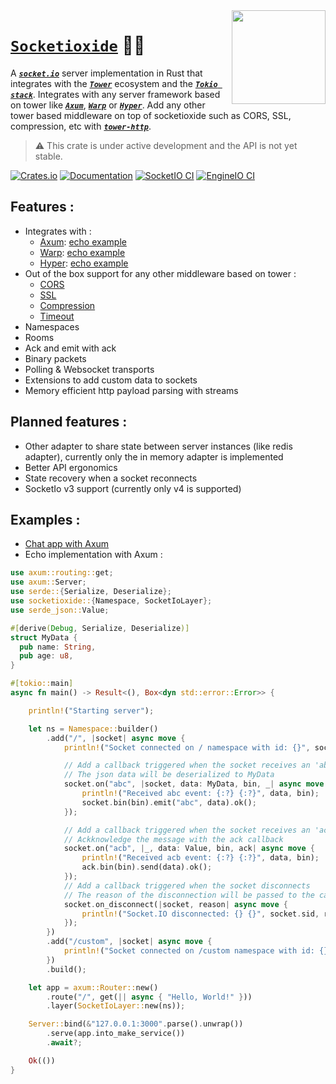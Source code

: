 <img src="https://socket.io/images/logo-dark.svg" align="right" width=150 />

# [`Socketioxide`](https://github.com/totodore/socketioxide) 🚀🦀

A [***`socket.io`***](https://socket.io) server implementation in Rust that integrates with the [***`Tower`***](https://tokio.rs/#tk-lib-tower) ecosystem and the [***`Tokio stack`***](https://tokio.rs). Integrates with any server framework based on tower like [***`Axum`***](https://docs.rs/axum/latest/axum/), [***`Warp`***](https://docs.rs/warp/latest/warp/) or [***`Hyper`***](https://docs.rs/hyper/latest/hyper/). Add any other tower based middleware on top of socketioxide such as CORS, SSL, compression, etc with [***`tower-http`***](https://docs.rs/tower-http/latest/tower_http/).

> ⚠️ This crate is under active development and the API is not yet stable.


[![Crates.io](https://img.shields.io/crates/v/socketioxide.svg)](https://crates.io/crates/socketioxide)
[![Documentation](https://docs.rs/socketioxide/badge.svg)](https://docs.rs/socketioxide)
[![SocketIO CI](https://github.com/Totodore/socketioxide/actions/workflows/socketio-ci.yml/badge.svg)](https://github.com/Totodore/socketioxide/actions/workflows/socketio-ci.yml)
[![EngineIO CI](https://github.com/Totodore/socketioxide/actions/workflows/engineio-ci.yml/badge.svg)](https://github.com/Totodore/socketioxide/actions/workflows/engineio-ci.yml)


## Features :
* Integrates with :
  * [Axum](https://docs.rs/axum/latest/axum/): [echo example](./examples/src/socketio-echo/axum_echo.rs)
  * [Warp](https://docs.rs/warp/latest/warp/): [echo example](./examples/src/socketio-echo/warp_echo.rs)
  * [Hyper](https://docs.rs/hyper/latest/hyper/): [echo example](./examples/src/socketio-echo/hyper_echo.rs)
* Out of the box support for any other middleware based on tower :
  * [CORS](https://docs.rs/tower-http/latest/tower_http/struct.CorsLayer.html)
  * [SSL](https://docs.rs/tower-http/latest/tower_http/struct.SslLayer.html)
  * [Compression](https://docs.rs/tower-http/latest/tower_http/struct.CompressionLayer.html)
  * [Timeout](https://docs.rs/tower-http/latest/tower_http/struct.TimeoutLayer.html)
* Namespaces
* Rooms
* Ack and emit with ack
* Binary packets
* Polling & Websocket transports
* Extensions to add custom data to sockets
* Memory efficient http payload parsing with streams


## Planned features :
* Other adapter to share state between server instances (like redis adapter), currently only the in memory adapter is implemented
* Better API ergonomics
* State recovery when a socket reconnects
* SocketIo v3 support (currently only v4 is supported)

## Examples :
* [Chat app with Axum](./examples/src/chat)
* Echo implementation with Axum :
```rust
use axum::routing::get;
use axum::Server;
use serde::{Serialize, Deserialize};
use socketioxide::{Namespace, SocketIoLayer};
use serde_json::Value;

#[derive(Debug, Serialize, Deserialize)]
struct MyData {
  pub name: String,
  pub age: u8,
}

#[tokio::main]
async fn main() -> Result<(), Box<dyn std::error::Error>> {

    println!("Starting server");

    let ns = Namespace::builder()
        .add("/", |socket| async move {
            println!("Socket connected on / namespace with id: {}", socket.sid);

            // Add a callback triggered when the socket receives an 'abc' event
            // The json data will be deserialized to MyData
            socket.on("abc", |socket, data: MyData, bin, _| async move {
                println!("Received abc event: {:?} {:?}", data, bin);
                socket.bin(bin).emit("abc", data).ok();
            });

            // Add a callback triggered when the socket receives an 'acb' event
            // Ackknowledge the message with the ack callback
            socket.on("acb", |_, data: Value, bin, ack| async move {
                println!("Received acb event: {:?} {:?}", data, bin);
                ack.bin(bin).send(data).ok();
            });
            // Add a callback triggered when the socket disconnects
            // The reason of the disconnection will be passed to the callback
            socket.on_disconnect(|socket, reason| async move {
                println!("Socket.IO disconnected: {} {}", socket.sid, reason);
            });
        })
        .add("/custom", |socket| async move {
            println!("Socket connected on /custom namespace with id: {}", socket.sid);
        })
        .build();

    let app = axum::Router::new()
        .route("/", get(|| async { "Hello, World!" }))
        .layer(SocketIoLayer::new(ns));

    Server::bind(&"127.0.0.1:3000".parse().unwrap())
        .serve(app.into_make_service())
        .await?;

    Ok(())
}
```
